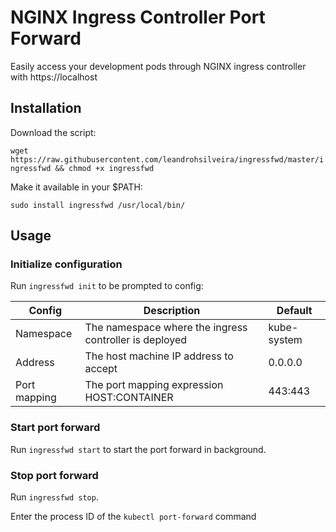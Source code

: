 # NGINX Ingress Controller Port Forward

Easily access your development pods through NGINX ingress controller with https://localhost

## Installation

Download the script:

`wget https://raw.githubusercontent.com/leandrohsilveira/ingressfwd/master/ingressfwd && chmod +x ingressfwd`

Make it available in your \$PATH:

`sudo install ingressfwd /usr/local/bin/`

## Usage

### Initialize configuration

Run `ingressfwd init` to be prompted to config:

| Config       | Description                                            | Default     |
| ------------ | ------------------------------------------------------ | ----------- |
| Namespace    | The namespace where the ingress controller is deployed | kube-system |
| Address      | The host machine IP address to accept                  | 0.0.0.0     |
| Port mapping | The port mapping expression HOST:CONTAINER             | 443:443     |

### Start port forward

Run `ingressfwd start` to start the port forward in background.

### Stop port forward

Run `ingressfwd stop`.

Enter the process ID of the `kubectl port-forward` command
